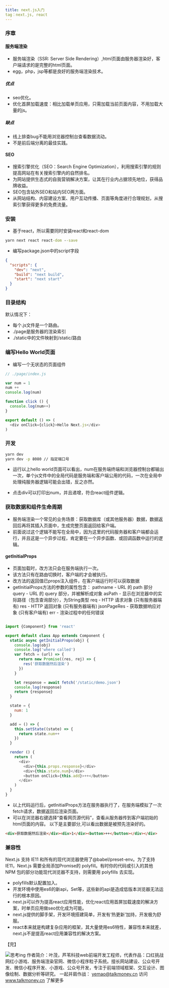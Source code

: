 ```yaml
---
title: next.js入门  
tag：next.js, react
---
```


### 序章

#### 服务端渲染

- 服务端渲染（SSR: Server Side Rendering）,html页面由服务器渲染好，客户端请求的是完整的html页面。
- egg，php，jsp等都是良好的服务端渲染技术。

##### 优点

- seo优化。
- 优化首屏加载速度：相比加载单页应用，只需加载当前页面内容，不用加载大量的js。

##### 缺点
- 线上排查bug不能用浏览器控制台查看数据流动。
- 不是前后端分离的最佳实践。

#### SEO
- 搜索引擎优化（SEO：Search Engine Optimization），利用搜索引擎的规则提高网站在有关搜索引擎内的自然排名。
- 为网站提供生态式的自我营销解决方案，让其在行业内占据领先地位，获得品牌收益。
- SEO包含站外SEO和站内SEO两方面。
- 从网站结构、内容建设方案、用户互动传播、页面等角度进行合理规划，从搜索引擎获得更多的免费流量。

### 安装

- 基于react，所以需要同时安装react和react-dom
```cmd
yarn next react react-dom --save
```
- 编写package.json中的script字段
```json
{
  "scripts": {
    "dev": "next",
    "build": "next build",
    "start": "next start"
  }
}
```

### 目录结构
默认情况下：

- 每个.js文件是一个路由。
- ./page是服务器的渲染索引
- ./static中的文件映射到/static/路由

### 编写Hello World页面
- 编写一个无状态的页面组件

```js
// ./page/index.js

var num = 1
num ++ 
console.log(num)

function click () {
  console.log(num++)
}

export default () => (
  <div onClick={click}>Hello Next.js</div>
)

```
### 开发
```cmd
yarn dev 
yarn dev -p 8080 // 指定端口号
```
- 运行以上hello world页面可以看出，num在服务端终端和浏览器控制台都输出一次，单个js文件中的全局代码是服务端和客户端公用的代码，一次在全局中处理纯服务器逻辑可能会出错，反之亦然。

- 点击div可以打印出num，并且递增，符合react组件逻辑。

### 获取数据和组件生命周期
- 服务端渲染一个常见的业务场景：获取数据库（或其他服务器）数据，数据返回后再将其插入页面中，生成完整页面返回给客户端。
- 前面说过这个逻辑不能写在全局中，因为这里的代码服务器和客户端都会运行，并且这是一个异步过程，肯定要在一个异步函数、或回调函数中运行的逻辑。

#### getInitialProps
- 页面加载时，改方法只会在服务端执行一次。
- 该方法只有在路由切换时，客户端的才会被执行。
- 改方法的返回值已props注入组件，在客户端运行时可以获取数据
- getInitialProps方法的参数的属性包含：
pathname - URL 的 path 部分
query - URL 的 query 部分，并被解析成对象
asPath - 显示在浏览器中的实际路径（包含查询部分），为String类型
req - HTTP 请求对象 (只有服务器端有)
res - HTTP 返回对象 (只有服务器端有)
jsonPageRes - 获取数据响应对象 (只有客户端有)
err - 渲染过程中的任何错误
```js

import {Component} from 'react'

export default class App extends Component {
  static async getInitialProps(obj) {
    console.log(obj)
    console.log('where called')
    var fetch = (url) => {
      return new Promise((res, rej) => {
        res('获取数据然后渲染')
      })
    }

    let response = await fetch('/static/demo.json')
    console.log(response)
    return {response}
  }

  state = {
    num: 1
  }

  add = () => {
    this.setState((state) => {
      return state.num++
    })
  }

  render () {
    return (
      <div>
        <div>{this.props.response}</div>
        <div>{this.state.num}</div>
        <button onClick={this.add}>++</button>
      </div>
    )
  }
}
```
- 以上代码运行后，getInitialProps方法在服务器执行了，在服务端模拟了一次fetch请求，数据返回后渲染页面。
- 可以在浏览器右键选择“查看网页源代码”，查看从服务器传到客户端初始的html页面的内容。
以下是主要部分,可以看出数据是被预先渲染好的。

```html
<div>获取数据然后渲染</div><div>1</div><button>++</button></div></div>
```

### 兼容性
Next.js 支持 IE11 和所有的现代浏览器使用了@babel/preset-env。为了支持 IE11，Next.js 需要全局添加Promise的 polyfill。有时你的代码或引入的其他 NPM 包的部分功能现代浏览器不支持，则需要用 polyfills 去实现。
- polyfills默认配置加入。
- 开发环境中使用es6的新api，Set等，这些新的api是造成低版本浏览器无法运行的根本原因。
- next.js可以作为提高react应用性能，优化react应用首屏加载速度的解决方案，时单页应用做seo优化成为可能。
- next.js提供的脚手架，开发环境搭建简单，开发有‘热更新’加持，开发极为舒服。
- react本来就是构建复杂应用的框架，其大量使用es6特性，兼容性本来就差，next.js不是提高react应用兼容性的解决方案。

【完】 
 
![思考ing](https://user-gold-cdn.xitu.io/2019/6/21/16b77cacb3aa3495?w=670&h=456&f=jpeg&s=88869)
作者简介：叶茂，芦苇科技web前端开发工程师，代表作品：口红挑战网红小游戏、服务端渲染官网、微信小程序粒子系统。擅长网站建设、公众号开发、微信小程序开发、小游戏、公众号开发，专注于前端领域框架、交互设计、图像绘制、数据分析等研究。 一起并肩作战： yemao@talkmoney.cn 访问 www.talkmoney.cn 了解更多

